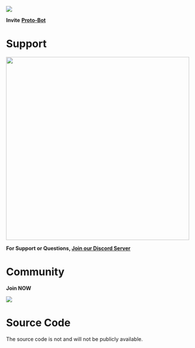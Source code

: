 <a href="https://top.gg/bot/968511978052128780">
  <img src="https://top.gg/api/widget/968511978052128780.svg">
</a>

**Invite** <a href="https://bit.ly/proto-bot" target="_blank">**Proto-Bot**</a>

# Support
<a href="https://discord.gg/XGNkag6J3a"><img src="https://i.imgur.com/jWjZ7Ui.png" width="500"></a>

**For Support or Questions, <a href="https://discord.gg/XGNkag6J3a" target="_blank">Join our Discord Server**</a>

# Community
**Join NOW**

<a href="https://discord.gg/XGNkag6J3a"><img src="https://discord.com/assets/cb48d2a8d4991281d7a6a95d2f58195e.svg"></a>

# Source Code
The source code is not and will not be publicly available.
